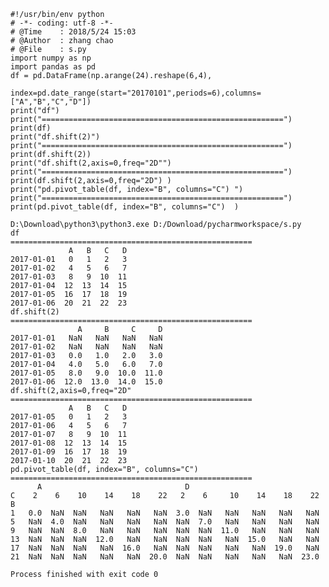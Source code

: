 
    #!/usr/bin/env python
    # -*- coding: utf-8 -*-
    # @Time    : 2018/5/24 15:03
    # @Author  : zhang chao
    # @File    : s.py
    import numpy as np
    import pandas as pd
    df = pd.DataFrame(np.arange(24).reshape(6,4),
                      index=pd.date_range(start="20170101",periods=6),columns=["A","B","C","D"])
    print("df")
    print("======================================================")
    print(df)
    print("df.shift(2)")
    print("======================================================")
    print(df.shift(2))
    print("df.shift(2,axis=0,freq="2D"")
    print("======================================================")
    print(df.shift(2,axis=0,freq="2D") )
    print("pd.pivot_table(df, index="B", columns="C") ")
    print("======================================================")
    print(pd.pivot_table(df, index="B", columns="C")  )
    
    D:\Download\python3\python3.exe D:/Download/pycharmworkspace/s.py
    df
    ======================================================
                 A   B   C   D
    2017-01-01   0   1   2   3
    2017-01-02   4   5   6   7
    2017-01-03   8   9  10  11
    2017-01-04  12  13  14  15
    2017-01-05  16  17  18  19
    2017-01-06  20  21  22  23
    df.shift(2)
    ======================================================
                   A     B     C     D
    2017-01-01   NaN   NaN   NaN   NaN
    2017-01-02   NaN   NaN   NaN   NaN
    2017-01-03   0.0   1.0   2.0   3.0
    2017-01-04   4.0   5.0   6.0   7.0
    2017-01-05   8.0   9.0  10.0  11.0
    2017-01-06  12.0  13.0  14.0  15.0
    df.shift(2,axis=0,freq="2D"
    ======================================================
                 A   B   C   D
    2017-01-05   0   1   2   3
    2017-01-06   4   5   6   7
    2017-01-07   8   9  10  11
    2017-01-08  12  13  14  15
    2017-01-09  16  17  18  19
    2017-01-10  20  21  22  23
    pd.pivot_table(df, index="B", columns="C") 
    ======================================================
          A                                D                             
    C    2    6    10    14    18    22   2    6     10    14    18    22
    B                                                                    
    1   0.0  NaN  NaN   NaN   NaN   NaN  3.0  NaN   NaN   NaN   NaN   NaN
    5   NaN  4.0  NaN   NaN   NaN   NaN  NaN  7.0   NaN   NaN   NaN   NaN
    9   NaN  NaN  8.0   NaN   NaN   NaN  NaN  NaN  11.0   NaN   NaN   NaN
    13  NaN  NaN  NaN  12.0   NaN   NaN  NaN  NaN   NaN  15.0   NaN   NaN
    17  NaN  NaN  NaN   NaN  16.0   NaN  NaN  NaN   NaN   NaN  19.0   NaN
    21  NaN  NaN  NaN   NaN   NaN  20.0  NaN  NaN   NaN   NaN   NaN  23.0
    
    Process finished with exit code 0

